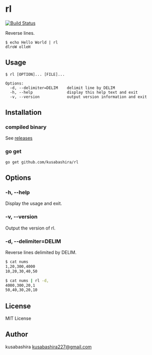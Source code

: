 rl
==

[![Build Status](https://travis-ci.org/kusabashira/rl.svg?branch=master)](https://travis-ci.org/kusabashira/rl)

Reverse lines.

```
$ echo Hello World | rl
dlroW olleH
```

Usage
-----

```
$ rl [OPTION]... [FILE]...

Options:
  -d, --delimiter=DELIM    delimit line by DELIM
  -h, --help               display this help text and exit
  -v, --version            output version information and exit
```

Installation
------------

### compiled binary

See [releases](https://github.com/kusabashira/rl/releases)

### go get

```
go get github.com/kusabashira/rl
```

Options
-------

### -h, --help

Display the usage and exit.

### -v, --version

Output the version of rl.

### -d, --delimiter=DELIM

Reverse lines delimited by DELIM.

```sh
$ cat nums
1,20,300,4000
10,20,30,40,50

$ cat nums | rl -d,
4000,300,20,1
50,40,30,20,10
```

License
-------

MIT License

Author
------

kusabashira <kusabashira227@gmail.com>
